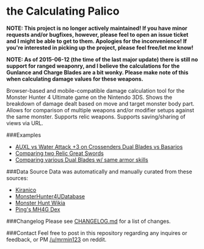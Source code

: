 the Calculating Palico
=======
**NOTE: This project is no longer actively maintained! If you have minor requests and/or bugfixes, however, please feel to open an issue ticket and I might be able to get to them. Apologies for the inconvenience! If you're interested in picking up the project, please feel free/let me know!**

**NOTE: As of 2015-06-12 (the time of the last major update) there is still no support for ranged weaponry, and I believe the calculations for the Gunlance and Charge Blades are a bit wonky. Please make note of this when calculating damage values for these weapons.**

Browser-based and mobile-compatible damage calculation tool for the Monster Hunter 4 Ultimate game on the Nintendo 3DS. Shows the breakdown of damage dealt based on move and target monster body part. Allows for comparison of multiple weapons and/or modifier setups against the same monster. Supports relic weapons. Supports saving/sharing of views via URL.

###Examples
* [AUXL vs Water Attack +3 on Crossenders Dual Blades vs Basarios](http://minyoung.ch/calculatingpalico/?m=64&s=["4.667.5.0.1.aupxls","4.667.5.0.1.watk3"])
* [Comparing two Relic Great Swords](http://minyoung.ch/calculatingpalico/?m=64&s=["1.-1.6.0.1..1680.-10.9.360.0.6","1.-1.6.0.1..1728.-10.2.630.0.6"])
* [Comparing various Dual Blades w/ same armor skills](http://minyoung.ch/calculatingpalico/?m=68&s=["4.629.6.0.1.hb,crit2","4.653.6.0.1.hb,crit2","4.667.6.0.1.hb,crit2","4.679.6.0.1.hb,crit2","4.757.6.0.1.hb,crit2"])

###Data Source
Data was automatically and manually curated from these sources:
* [Kiranico](http://kiranico.com/en/mh4u)
* [MonsterHunter4UDatabase](https://github.com/kamegami13/MonsterHunter4UDatabase)
* [Monster Hunt Wikia](http://monsterhunter.wikia.com/wiki/Monster_Hunter_4_Ultimate)
* [Ping's MH4G Dex](https://sites.google.com/site/pingsdex/pingsmh4gdex/en_us)

###Changelog
Please see [CHANGELOG.md](https://github.com/mrmin123/the-calculating-palico/blob/master/CHANGELOG.md) for a list of changes.

###Contact
Feel free to post in this repository regarding any inquires or feedback, or PM [/u/mrmin123](http://www.reddit.com/message/compose?to=mrmin123&subject=calculatingpalico) on reddit.
